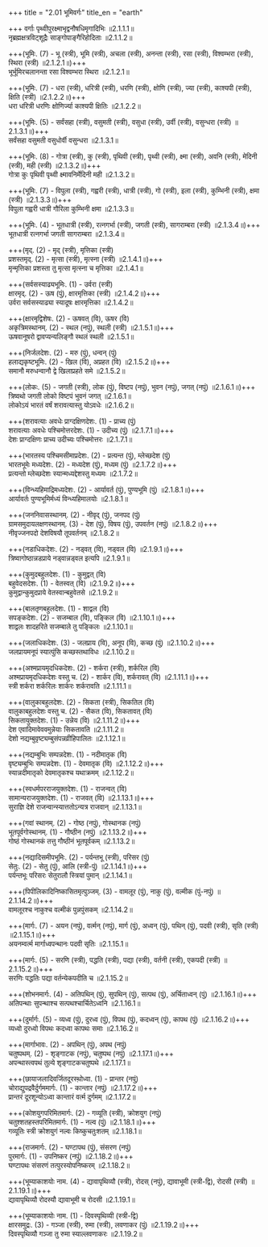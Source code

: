 +++
title = "2.01 भूमिवर्गः"
title_en = "earth"

+++
वर्गाः पृथ्वीपुरक्ष्माभृद्वनौषधिमृगादिभिः ॥2.1.1.1॥  
नृब्रह्मक्षत्रविट्शूद्रैः साङ्गोपाङ्गैरिहोदिताः ॥2.1.1.2॥  

+++(भूमिः.  (7) - भू (स्त्री), भूमि (स्त्री), अचला (स्त्री), अनन्ता (स्त्री), रसा (स्त्री), विश्वम्भरा (स्त्री), स्थिरा (स्त्री) ॥2.1.2.1॥)+++  
भूर्भूमिरचलानन्ता रसा विश्वम्भरा स्थिरा ॥2.1.2.1॥  

+++(भूमिः.  (7) - धरा (स्त्री), धरित्री (स्त्री), धरणि (स्त्री), क्षोणि (स्त्री), ज्या (स्त्री), काश्यपी (स्त्री), क्षिति (स्त्री) ॥2.1.2.2॥)+++  
धरा धरित्री धरणिः क्षोणिर्ज्या काश्यपी क्षितिः ॥2.1.2.2॥  

+++(भूमिः.  (5) - सर्वंसहा (स्त्री), वसुमती (स्त्री), वसुधा (स्त्री), उर्वी (स्त्री), वसुन्धरा (स्त्री) ॥2.1.3.1॥)+++  
सर्वंसहा वसुमती वसुधोर्वी वसुन्धरा ॥2.1.3.1॥  

+++(भूमिः.  (8) - गोत्रा (स्त्री), कु (स्त्री), पृथिवी (स्त्री), पृथ्वी (स्त्री), क्ष्मा (स्त्री), अवनि (स्त्री), मेदिनी (स्त्री), मही (स्त्री) ॥2.1.3.2॥)+++  
गोत्रा कुः पृथिवी पृथ्वी क्ष्मावनिर्मेदिनी मही ॥2.1.3.2॥  

+++(भूमिः.  (7) - विपुला (स्त्री), गह्वरी (स्त्री), धात्री (स्त्री), गो (स्त्री), इला (स्त्री), कुम्भिनी (स्त्री), क्षमा (स्त्री) ॥2.1.3.3॥)+++  
विपुला गह्वरी धात्री गौरिला कुम्भिनी क्षमा ॥2.1.3.3॥  

+++(भूमिः.  (4) - भूतधात्री (स्त्री), रत्नगर्भा (स्त्री), जगती (स्त्री), सागराम्बरा (स्त्री) ॥2.1.3.4॥)+++  
भूतधात्री रत्नगर्भा जगती सागराम्बरा ॥2.1.3.4॥  

+++(मृद्.  (2) - मृद् (स्त्री), मृत्तिका (स्त्री)  
प्रशस्तमृद्.  (2) - मृत्सा (स्त्री), मृत्स्ना (स्त्री) ॥2.1.4.1॥)+++  
मृन्मृत्तिका प्रशस्ता तु मृत्सा मृत्स्ना च मृत्तिका ॥2.1.4.1॥  

+++(सर्वसस्याढ्यभूमिः.  (1) - उर्वरा (स्त्री)  
क्षारमृद्.  (2) - ऊष (पुं), क्षारमृत्तिका (स्त्री) ॥2.1.4.2॥)+++  
उर्वरा सर्वसस्याढ्या स्यादूषः क्षारमृत्तिका ॥2.1.4.2॥  

+++(क्षारमृद्विशेषः.  (2) - ऊषवत् (वि), ऊषर (वि)  
अकृत्रिमस्थानम्.  (2) - स्थल (नपुं), स्थली (स्त्री) ॥2.1.5.1॥)+++  
ऊषवानूषरो द्वावप्यन्यलिङ्गौ स्थलं स्थली ॥2.1.5.1॥  

+++(निर्जलदेशः.  (2) - मरु (पुं), धन्वन् (पुं)  
हलाद्यकृष्टभूमिः.  (2) - खिल (वि), अप्रहत (वि) ॥2.1.5.2॥)+++  
समानौ मरुधन्वानौ द्वे खिलाप्रहते समे ॥2.1.5.2॥  

+++(लोकः.  (5) - जगती (स्त्री), लोक (पुं), विष्टप (नपुं), भुवन (नपुं), जगत् (नपुं) ॥2.1.6.1॥)+++  
त्रिष्वथो जगती लोको विष्टपं भुवनं जगत् ॥2.1.6.1॥  
लोकोऽयं भारतं वर्षं शरावत्यास्तु योऽवधेः ॥2.1.6.2॥  

+++(शरावत्याः अवधेः प्राग्दक्षिणदेशः.  (1) - प्राच्य (पुं)  
शरावत्याः अवधेः पश्चिमोत्तरदेशः.  (1) - उदीच्य (पुं) ॥2.1.7.1॥)+++  
देशः प्राग्दक्षिणः प्राच्य उदीच्यः पश्चिमोत्तरः ॥2.1.7.1॥  

+++(भारतस्य पश्चिमसीमाप्रदेशः.  (2) - प्रत्यन्त (पुं), म्लेच्छदेश (पुं)  
भारतभूमेः मध्यदेशः.  (2) - मध्यदेश (पुं), मध्यम (पुं) ॥2.1.7.2॥)+++  
प्रत्यन्तो म्लेच्छदेशः स्यान्मध्यद्देशस्तु मध्यमः ॥2.1.7.2॥  

+++(विन्ध्यहिमाद्रिमध्यदेशः.  (2) - आर्यावर्त (पुं), पुण्यभूमि (पुं) ॥2.1.8.1॥)+++  
आर्यावर्तः पुण्यभूमिर्मध्यं विन्ध्यहिमालयोः ॥2.1.8.1॥  

+++(जननिवासस्थानम्.  (2) - नीवृद् (पुं), जनपद (पुं)  
ग्रामसमुदायलक्षणस्थानम्.  (3) - देश (पुं), विषय (पुं), उपवर्तन (नपुं) ॥2.1.8.2॥)+++  
नीवृज्जनपदो देशविषयौ तूपवर्तनम् ॥2.1.8.2॥  

+++(नडाधिकदेशः.  (2) - नड्वत् (वि), नड्वल (वि) ॥2.1.9.1॥)+++  
त्रिष्वागोष्ठान्नडप्राये नड्वान्नड्वल इत्यपि ॥2.1.9.1॥  

+++(कुमुदबहुलदेशः.  (1) - कुमुद्वत् (वि)  
बहुवेदसदेशः.  (1) - वेतस्वत् (वि) ॥2.1.9.2॥)+++  
कुमुद्वान्कुमुदप्राये वेतस्वान्बहुवेतसे ॥2.1.9.2॥  

+++(बालतृणबहुलदेशः.  (1) - शाद्वल (वि)  
सपङ्कदेशः.  (2) - सजम्बाल (वि), पङ्किल (वि) ॥2.1.10.1॥)+++  
शाद्वलः शादहरिते सजम्बाले तु पङ्किलः ॥2.1.10.1॥  

+++(जलाधिकदेशः.  (3) - जलप्राय (वि), अनूप (वि), कच्छ (पुं) ॥2.1.10.2॥)+++  
जलप्रायमनूपं स्यात्पुंसि कच्छस्तथाविधः ॥2.1.10.2॥  

+++(अश्मप्रायमृदधिकदेशः.  (2) - शर्करा (स्त्री), शर्करिल (वि)  
अश्मप्रायमृदधिकदेशः वस्तु च.  (2) - शार्कर (वि), शर्करावत् (वि) ॥2.1.11.1॥)+++  
स्त्री शर्करा शर्करिलः शार्करः शर्करावति ॥2.1.11.1॥  

+++(वालुकाबहुलदेशः.  (2) - सिकता (स्त्री), सिकतिल (वि)  
वालुकाबहुलदेशः वस्तु च.  (2) - सैकत (वि), सिकतावत् (वि)  
सिकतायुक्तदेशः.  (1) - उन्नेय (वि) ॥2.1.11.2॥)+++  
देश एवादिमावेववमुन्नेयाः सिकतावति ॥2.1.11.2॥  
देशो नद्यम्बुवृष्ट्यम्बुसंपन्नव्रीहिपालितः ॥2.1.12.1॥  

+++(नद्यम्बुभिः सम्पन्नदेशः.  (1) - नदीमातृक (वि)  
वृष्ट्यम्बुभिः सम्पन्नदेशः.  (1) - देवमातृक (वि) ॥2.1.12.2॥)+++  
स्यान्नदीमातृको देवमातृकश्च यथाक्रमम् ॥2.1.12.2॥  

+++(स्वधर्मपरराजयुक्तदेशः.  (1) - राजन्वत् (वि)  
सामान्यराजयुक्तदेशः.  (1) - राजवत् (वि) ॥2.1.13.1॥)+++  
सुराज्ञि देशे राजन्वान्स्यात्ततोऽन्यत्र राजवान् ॥2.1.13.1॥  

+++(गवां स्थानम्.  (2) - गोष्ठ (नपुं), गोस्थानक (नपुं)  
भूतपूर्वगोस्थानम्.  (1) - गौष्ठीन (नपुं) ॥2.1.13.2॥)+++  
गोष्ठं गोस्थानकं तत्तु गौष्ठीनं भूतपूर्वकम् ॥2.1.13.2॥  

+++(नद्यादिसमीपभूमिः.  (2) - पर्यन्तभू (स्त्री), परिसर (पुं)  
सेतुः.  (2) - सेतु (पुं), आलि (स्त्री-पुं) ॥2.1.14.1॥)+++  
पर्यन्तभूः परिसरः सेतुरालौ स्त्रियां पुमान् ॥2.1.14.1॥  

+++(पिपीलिकादिनिष्कासितमृत्पुञ्जम्.  (3) - वामलूर (पुं), नाकु (पुं), वल्मीक (पुं-नपुं) ॥2.1.14.2॥)+++  
वामलूरश्च नाकुश्च वल्मीकं पुन्नपुंसकम् ॥2.1.14.2॥  

+++(मार्गः.  (7) - अयन (नपुं), वर्त्मन् (नपुं), मार्ग (पुं), अध्वन् (पुं), पथिन् (पुं), पदवी (स्त्री), सृति (स्त्री) ॥2.1.15.1॥)+++  
अयनम्वर्त्म मार्गाध्वपन्थानः पदवी सृतिः ॥2.1.15.1॥  

+++(मार्गः.  (5) - सरणि (स्त्री), पद्धति (स्त्री), पद्या (स्त्री), वर्तनी (स्त्री), एकपदी (स्त्री) ॥2.1.15.2॥)+++  
सरणिः पद्धतिः पद्या वर्तन्येकपदीति च ॥2.1.15.2॥  

+++(शोभनमार्गः.  (4) - अतिपथिन् (पुं), सुपथिन् (पुं), सत्पथ (पुं), अर्चिताध्वन् (पुं) ॥2.1.16.1॥)+++  
अतिपन्थाः सुपन्थाश्च सत्पथश्चार्चितेऽध्वनि ॥2.1.16.1॥  

+++(दुर्मार्गः.  (5) - व्यध्व (पुं), दुरध्व (पुं), विपथ (पुं), कदध्वन् (पुं), कापथ (पुं) ॥2.1.16.2॥)+++  
व्यध्वो दुरध्वो विपथः कदध्वा कापथः समाः ॥2.1.16.2॥  

+++(मार्गाभावः.  (2) - अपथिन् (पुं), अपथ (नपुं)  
चतुष्पथम्.  (2) - शृङ्गाटक (नपुं), चतुष्पथ (नपुं) ॥2.1.17.1॥)+++  
अपन्थास्त्वपथं तुल्ये शृङ्गाटकचतुष्पथे ॥2.1.17.1॥  

+++(छायाजलादिवर्जितदूरस्थो़ध्वा.  (1) - प्रान्तर (नपुं)  
चोराद्युपद्रवैर्दुर्गममार्गः.  (1) - कान्तार (नपुं) ॥2.1.17.2॥)+++  
प्रान्तरं दूरशून्योऽध्वा कान्तारं वर्त्म दुर्गमम् ॥2.1.17.2॥  

+++(कोशयुगपरिमितमार्गः.  (2) - गव्यूति (स्त्री), क्रोशयुग (नपुं)  
चतुश्शतहस्तपरिमितमार्गः.  (1) - नल्व (पुं) ॥2.1.18.1॥)+++  
गव्यूतिः स्त्री क्रोशयुगं नल्वः किष्कुचतुःशतम् ॥2.1.18.1॥  

+++(राजमार्गः.  (2) - घण्टापथ (पुं), संसरण (नपुं)  
पुरमार्गः.  (1) - उपनिष्कर (नपुं) ॥2.1.18.2॥)+++  
घण्टापथः संसरणं तत्पुरस्योपनिष्करम् ॥2.1.18.2॥  

+++(भूम्याकाशयोः नाम.  (4) - द्यावापृथिव्यौ (स्त्री), रोदस् (नपुं), द्यावाभूमी (स्त्री-द्वि), रोदसी (स्त्री) ॥2.1.19.1॥)+++  
द्यावापृथिव्यौ रोदस्यौ द्यावाभूमी च रोदसी ॥2.1.19.1॥  

+++(भूम्याकाशयोः नाम.  (1) - दिवस्पृथिव्यी (स्त्री-द्वि)  
क्षारसमुद्रः.  (3) - गञ्जा (स्त्री), रुमा (स्त्री), लवणाकर (पुं) ॥2.1.19.2॥)+++  
दिवस्पृथिव्यौ गञ्जा तु रुमा स्याल्लवणाकरः ॥2.1.19.2॥  
